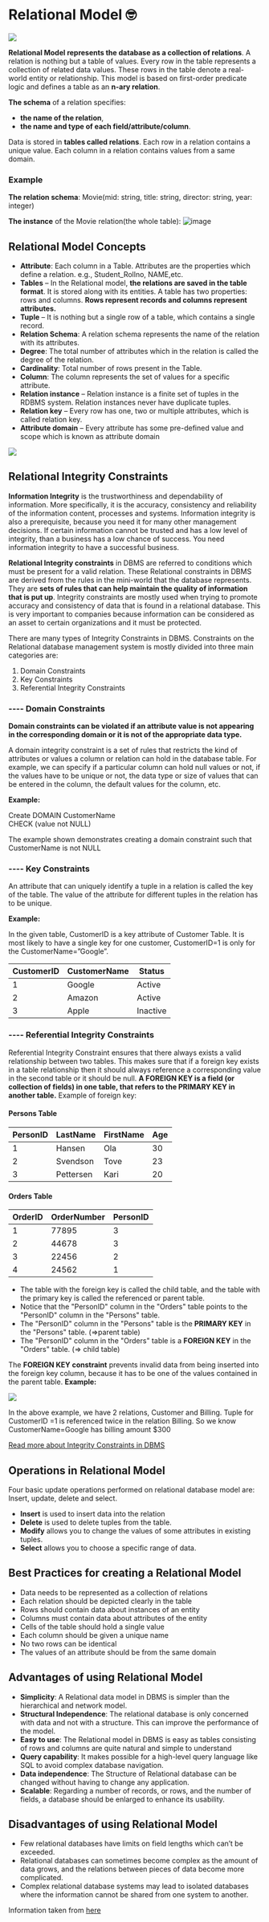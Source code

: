 # Relational Model :nerd_face:
![](https://www.tutorialspoint.com/dbms/images/relational_model_table.png)

**Relational Model represents the database as a collection of relations**. A relation is nothing but a table of values. Every row in the table represents a collection of related data values. These rows in the table denote a real-world entity or relationship. This model is based on first-order predicate logic and defines a table as an **n-ary relation**. 

**The schema** of a relation specifies:
* **the name of the relation**, 
* **the name and type of each field/attribute/column**.  

Data is stored in **tables called relations**. Each row in a relation contains a unique value. Each column in a relation contains values from a same domain.

### Example
**The relation schema**: Movie(mid: string, title: string, director: string, year: integer)

**The instance** of the Movie relation(the whole table):
![image](https://user-images.githubusercontent.com/53339016/150638929-06490d0d-2fd6-4706-a430-96cbd93c9783.png)


## Relational Model Concepts
* **Attribute**: Each column in a Table. Attributes are the properties which define a relation. e.g., Student_Rollno, NAME,etc.
* **Tables** – In the Relational model, **the relations are saved in the table format**. It is stored along with its entities. A table has two properties: rows and columns. **Rows represent records and columns represent attributes.**
* **Tuple** – It is nothing but a single row of a table, which contains a single record.
* **Relation Schema**: A relation schema represents the name of the relation with its attributes.
* **Degree**: The total number of attributes which in the relation is called the degree of the relation.
* **Cardinality**: Total number of rows present in the Table.
* **Column**: The column represents the set of values for a specific attribute.
* **Relation instance** – Relation instance is a finite set of tuples in the RDBMS system. Relation instances never have duplicate tuples.
* **Relation key** – Every row has one, two or multiple attributes, which is called relation key.
* **Attribute domain** – Every attribute has some pre-defined value and scope which is known as attribute domain

![](https://cdn.guru99.com/images/1/091318_0803_RelationalD1.png)

## Relational Integrity Constraints
**Information Integrity** is the trustworthiness and dependability of information. More specifically, it is the accuracy, consistency and reliability of the information content, processes and systems. Information integrity is also a prerequisite, because you need it for many other management decisions. If certain information cannot be trusted and has a low level of integrity, than a business has a low chance of success. You need information integrity to have a successful business.
  
**Relational Integrity constraints** in DBMS are referred to conditions which must be present for a valid relation. These Relational constraints in DBMS are derived from the rules in the mini-world that the database represents. They are **sets of rules that can help maintain the quality of information that is put up**. Integrity constraints are mostly used when trying to promote accuracy and consistency of data that is found in a relational database.  This is very important to companies because information can be considered as an asset to certain organizations and it must be protected.

There are many types of Integrity Constraints in DBMS. Constraints on the Relational database management system is mostly divided into three main categories are: 
1. Domain Constraints 
2. Key Constraints 
3. Referential Integrity Constraints 

### ---- Domain Constraints
**Domain constraints can be violated if an attribute value is not appearing in the corresponding domain or it is not of the appropriate data type.**

A domain integrity constraint is a set of rules that restricts the kind of attributes or values a column or relation can hold in the database table. For example, we can specify if a particular column can hold null values or not, if the values have to be unique or not, the data type or size of values that can be entered in the column, the default values for the column, etc.

**Example:**

Create DOMAIN CustomerName \
CHECK (value not NULL)

The example shown demonstrates creating a domain constraint such that CustomerName is not NULL

### ---- Key Constraints
An attribute that can uniquely identify a tuple in a relation is called the key of the table. The value of the attribute for different tuples in the relation has to be unique.

**Example:**

In the given table, CustomerID is a key attribute of Customer Table. It is most likely to have a single key for one customer, CustomerID=1 is only for the CustomerName=”Google”.

| CustomerID | CustomerName | Status |
| -- | -- | -- |
| 1	| Google | Active |
| 2	| Amazon | Active |
| 3	| Apple	| Inactive |

### ---- Referential Integrity Constraints
Referential Integrity Constraint ensures that there always exists a valid relationship between two tables. This makes sure that if a foreign key exists in a table relationship then it should always reference a corresponding value in the second table or it should be null. **A FOREIGN KEY is a field (or collection of fields) in one table, that refers to the PRIMARY KEY in another table.** Example of foreign key:

#### Persons Table
| PersonID | LastName | FirstName | Age |
| -- | -- | -- | -- |
| 1	| Hansen | Ola | 30 |
| 2	| Svendson | Tove |	23 |
| 3	| Pettersen | Kari | 20 |

#### Orders Table
| OrderID	| OrderNumber	| PersonID |
| -- | -- | -- |
| 1	| 77895 |	3 |
| 2	| 44678 |	3 |
| 3	| 22456 |	2 |
| 4	| 24562 |	1 |

* The table with the foreign key is called the child table, and the table with the primary key is called the referenced or parent table. 
* Notice that the "PersonID" column in the "Orders" table points to the "PersonID" column in the "Persons" table. 
* The "PersonID" column in the "Persons" table is the **PRIMARY KEY** in the "Persons" table. (=>parent table)
* The "PersonID" column in the "Orders" table is a **FOREIGN KEY** in the "Orders" table. (=> child table)

The **FOREIGN KEY constraint** prevents invalid data from being inserted into the foreign key column, because it has to be one of the values contained in the parent table.
**Example:**

![](https://cdn.guru99.com/images/1/091318_0803_RelationalD2.png)

In the above example, we have 2 relations, Customer and Billing. Tuple for CustomerID =1 is referenced twice in the relation Billing. So we know CustomerName=Google has billing amount $300

[Read more about Integrity Constraints in DBMS](https://www.educba.com/integrity-constraints-in-dbms/)

## Operations in Relational Model
Four basic update operations performed on relational database model are: Insert, update, delete and select.
* **Insert** is used to insert data into the relation
* **Delete** is used to delete tuples from the table.
* **Modify** allows you to change the values of some attributes in existing tuples.
* **Select** allows you to choose a specific range of data.

## Best Practices for creating a Relational Model
* Data needs to be represented as a collection of relations
* Each relation should be depicted clearly in the table
* Rows should contain data about instances of an entity
* Columns must contain data about attributes of the entity
* Cells of the table should hold a single value
* Each column should be given a unique name
* No two rows can be identical
* The values of an attribute should be from the same domain

## Advantages of using Relational Model
* **Simplicity**: A Relational data model in DBMS is simpler than the hierarchical and network model.
* **Structural Independence**: The relational database is only concerned with data and not with a structure. This can improve the performance of the model.
* **Easy to use**: The Relational model in DBMS is easy as tables consisting of rows and columns are quite natural and simple to understand
* **Query capability**: It makes possible for a high-level query language like SQL to avoid complex database navigation.
* **Data independence**: The Structure of Relational database can be changed without having to change any application.
* **Scalable**: Regarding a number of records, or rows, and the number of fields, a database should be enlarged to enhance its usability.

## Disadvantages of using Relational Model
* Few relational databases have limits on field lengths which can’t be exceeded.
* Relational databases can sometimes become complex as the amount of data grows, and the relations between pieces of data become more complicated.
* Complex relational database systems may lead to isolated databases where the information cannot be shared from one system to another.

Information taken from [here](https://www.guru99.com/relational-data-model-dbms.html)
